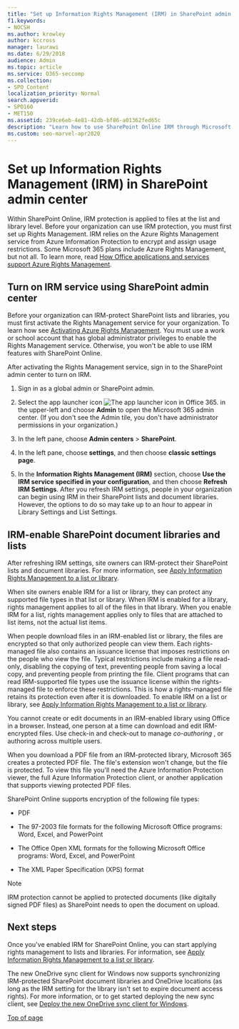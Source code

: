 ```yaml
---
title: "Set up Information Rights Management (IRM) in SharePoint admin center"
f1.keywords:
- NOCSH
ms.author: krowley
author: kccross
manager: laurawi
ms.date: 6/29/2018
audience: Admin
ms.topic: article
ms.service: O365-seccomp
ms.collection:
- SPO_Content
localization_priority: Normal
search.appverid: 
- SPO160
- MET150
ms.assetid: 239ce6eb-4e81-42db-bf86-a01362fed65c
description: "Learn how to use SharePoint Online IRM through Microsoft Azure Active Directory Rights Management Services (RMS) to protect SharePoint lists and document libraries."
ms.custom: seo-marvel-apr2020
---
```


# Set up Information Rights Management (IRM) in SharePoint admin center

Within SharePoint Online, IRM protection is applied to files at the list and library level. Before your organization can use IRM protection, you must first set up Rights Management. IRM relies on the Azure Rights Management service from Azure Information Protection to encrypt and assign usage restrictions. Some Microsoft 365 plans include Azure Rights Management, but not all. To learn more, read [How Office applications and services support Azure Rights Management](/azure/information-protection/understand-explore/office-apps-services-support).
  
## Turn on IRM service using SharePoint admin center

Before your organization can IRM-protect SharePoint lists and libraries, you must first activate the Rights Management service for your organization. To learn how see [Activating Azure Rights Management](/information-protection/deploy-use/activate-service). You must use a work or school account that has global administrator privileges to enable the Rights Management service. Otherwise, you won't be able to use IRM features with SharePoint Online.
  
After activating the Rights Management service, sign in to the SharePoint admin center to turn on IRM.
  
1. Sign in as a global admin or SharePoint admin.
    
2. Select the app launcher icon ![The app launcher icon in Office 365.](../media/e5aee650-c566-4100-aaad-4cc2355d909f.png) in the upper-left and choose **Admin** to open the Microsoft 365 admin center. (If you don't see the Admin tile, you don't have administrator permissions in your organization.) 
    
3. In the left pane, choose **Admin centers** \> **SharePoint**.
    
4. In the left pane, choose **settings**, and then choose **classic settings page**.
    
5. In the **Information Rights Management (IRM)** section, choose **Use the IRM service specified in your configuration**, and then choose **Refresh IRM Settings**. After you refresh IRM settings, people in your organization can begin using IRM in their SharePoint lists and document libraries. However, the options to do so may take up to an hour to appear in Library Settings and List Settings.
    
## IRM-enable SharePoint document libraries and lists
<a name="__toc220831191"> </a>

After refreshing IRM settings, site owners can IRM-protect their SharePoint lists and document libraries. For more information, see [Apply Information Rights Management to a list or library](apply-irm-to-a-list-or-library.md).
  
When site owners enable IRM for a list or library, they can protect any supported file types in that list or library. When IRM is enabled for a library, rights management applies to all of the files in that library. When you enable IRM for a list, rights management applies only to files that are attached to list items, not the actual list items.
  
When people download files in an IRM-enabled list or library, the files are encrypted so that only authorized people can view them. Each rights-managed file also contains an issuance license that imposes restrictions on the people who view the file. Typical restrictions include making a file read-only, disabling the copying of text, preventing people from saving a local copy, and preventing people from printing the file. Client programs that can read IRM-supported file types use the issuance license within the rights-managed file to enforce these restrictions. This is how a rights-managed file retains its protection even after it is downloaded. To enable IRM on a list or library, see [Apply Information Rights Management to a list or library](apply-irm-to-a-list-or-library.md).
  
You cannot create or edit documents in an IRM-enabled library using Office in a browser. Instead, one person at a time can download and edit IRM-encrypted files. Use check-in and check-out to manage  *co-authoring*  , or authoring across multiple users. 
  
When you download a PDF file from an IRM-protected library, Microsoft 365 creates a protected PDF file. The file's extension won't change, but the file is protected. To view this file you'll need the Azure Information Protection viewer, the full Azure Information Protection client, or another application that supports viewing protected PDF files. 
  
SharePoint Online supports encryption of the following file types:
  
- PDF
    
- The 97-2003 file formats for the following Microsoft Office programs: Word, Excel, and PowerPoint
    
- The Office Open XML formats for the following Microsoft Office programs: Word, Excel, and PowerPoint
    
- The XML Paper Specification (XPS) format
 
> [!NOTE]
> IRM protection cannot be applied to protected documents (like digitally signed PDF files) as SharePoint needs to open the document on upload. 

## Next steps
<a name="__toc220831191"> </a>

Once you've enabled IRM for SharePoint Online, you can start applying rights management to lists and libraries. For information, see [Apply Information Rights Management to a list or library](apply-irm-to-a-list-or-library.md).
  
The new OneDrive sync client for Windows now supports synchronizing IRM-protected SharePoint document libraries and OneDrive locations (as long as the IRM setting for the library isn't set to expire document access rights). For more information, or to get started deploying the new sync client, see [Deploy the new OneDrive sync client for Windows](/onedrive/deploy-on-windows).
  
[Top of page](set-up-irm-in-sp-admin-center.md)